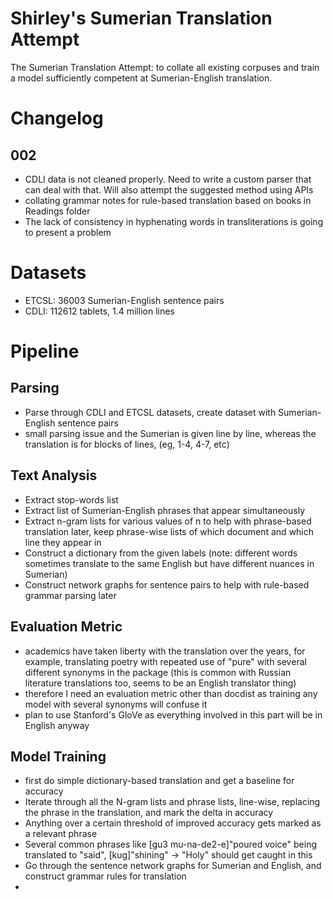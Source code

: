 # Shirley's Sumerian Translation Attempt
The Sumerian Translation Attempt: to collate all existing corpuses and train a model sufficiently competent at Sumerian-English translation. 

# Changelog

## 002
- CDLI data is not cleaned properly. Need to write a custom parser that can deal with that. Will also attempt the suggested method using APIs
- collating grammar notes for rule-based translation based on books in Readings folder
- The lack of consistency in hyphenating words in transliterations is going to present a problem

# Datasets
- ETCSL: 36003 Sumerian-English sentence pairs
- CDLI: 112612 tablets, 1.4 million lines

# Pipeline

## Parsing

- Parse through CDLI and ETCSL datasets, create dataset with Sumerian-English sentence pairs
- small parsing issue and the Sumerian is given line by line, whereas the translation is for blocks of lines, (eg, 1-4, 4-7, etc)

## Text Analysis

- Extract stop-words list
- Extract list of Sumerian-English phrases that appear simultaneously
- Extract n-gram lists for various values of n to help with phrase-based translation later, keep phrase-wise lists of which document and which line they appear in
- Construct a dictionary from the given labels (note: different words sometimes translate to the same English but have different nuances in Sumerian)
- Construct network graphs for sentence pairs to help with rule-based grammar parsing later

## Evaluation Metric

- academics have taken liberty with the translation over the years, for example, translating poetry with repeated use of "pure" with several different synonyms in the package (this is common with Russian literature translations too, seems to be an English translator thing)
- therefore I need an evaluation metric other than docdist as training any model with several synonyms will confuse it
- plan to use Stanford's GloVe as everything involved in this part will be in English anyway

## Model Training

- first do simple dictionary-based translation and get a baseline for accuracy
- Iterate through all the N-gram lists and phrase lists, line-wise, replacing the phrase in the translation, and mark the delta in accuracy
- Anything over a certain threshold of improved accuracy gets marked as a relevant phrase
- Several common phrases like [gu3 mu-na-de2-e]"poured voice" being translated to "said", [kug]"shining" -> "Holy" should get caught in this
- Go through the sentence network graphs for Sumerian and English, and construct grammar rules for translation
- 

